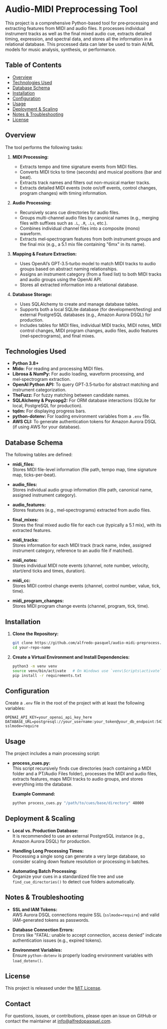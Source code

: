 # Audio-MIDI Preprocessing Tool

This project is a comprehensive Python-based tool for pre‑processing and extracting features from MIDI and audio files. It processes individual instrument tracks as well as the final mixed audio cue, extracts detailed timing, expression, and spectral data, and stores all the information in a relational database. This processed data can later be used to train AI/ML models for music analysis, synthesis, or performance.

## Table of Contents

- [Overview](#overview)
- [Technologies Used](#technologies-used)
- [Database Schema](#database-schema)
- [Installation](#installation)
- [Configuration](#configuration)
- [Usage](#usage)
- [Deployment & Scaling](#deployment--scaling)
- [Notes & Troubleshooting](#notes--troubleshooting)
- [License](#license)

## Overview

The tool performs the following tasks:

1. **MIDI Processing:**  
   - Extracts tempo and time signature events from MIDI files.
   - Converts MIDI ticks to time (seconds) and musical positions (bar and beat).
   - Extracts track names and filters out non-musical marker tracks.
   - Extracts detailed MIDI events (note on/off events, control changes, program changes) with timing information.

2. **Audio Processing:**  
   - Recursively scans cue directories for audio files.
   - Groups multi-channel audio files by canonical names (e.g., merging files with suffixes such as `.L`, `.R`, `.Ls`, etc.).
   - Combines individual channel files into a composite (mono) waveform.
   - Extracts mel‑spectrogram features from both instrument groups and the final mix (e.g., a 5.1 mix file containing "6mx" in its name).

3. **Mapping & Feature Extraction:**  
   - Uses OpenAI’s GPT‑3.5‑turbo model to match MIDI tracks to audio groups based on abstract naming relationships.
   - Assigns an instrument category (from a fixed list) to both MIDI tracks and audio groups using the OpenAI API.
   - Stores all extracted information into a relational database.

4. **Database Storage:**  
   - Uses SQLAlchemy to create and manage database tables.
   - Supports both a local SQLite database (for development/testing) and external PostgreSQL databases (e.g., Amazon Aurora DSQL) for production.
   - Includes tables for MIDI files, individual MIDI tracks, MIDI notes, MIDI control changes, MIDI program changes, audio files, audio features (mel‑spectrograms), and final mixes.

## Technologies Used

- **Python 3.8+**
- **Mido:** For reading and processing MIDI files.
- **Librosa & NumPy:** For audio loading, waveform processing, and mel‑spectrogram extraction.
- **OpenAI Python API:** To query GPT‑3.5‑turbo for abstract matching and instrument categorization.
- **TheFuzz:** For fuzzy matching between candidate names.
- **SQLAlchemy & Psycopg2:** For ORM database interactions (SQLite for local, PostgreSQL for production).
- **tqdm:** For displaying progress bars.
- **python-dotenv:** For loading environment variables from a `.env` file.
- **AWS CLI:** To generate authentication tokens for Amazon Aurora DSQL (if using AWS for your database).

## Database Schema

The following tables are defined:

- **midi_files:**  
  Stores MIDI file-level information (file path, tempo map, time signature map, ticks-per-beat).

- **audio_files:**  
  Stores individual audio group information (file path, canonical name, assigned instrument category).

- **audio_features:**  
  Stores features (e.g., mel‑spectrograms) extracted from audio files.

- **final_mixes:**  
  Stores the final mixed audio file for each cue (typically a 5.1 mix), with its extracted features.

- **midi_tracks:**  
  Stores information for each MIDI track (track name, index, assigned instrument category, reference to an audio file if matched).

- **midi_notes:**  
  Stores individual MIDI note events (channel, note number, velocity, start/end ticks and times, duration).

- **midi_cc:**  
  Stores MIDI control change events (channel, control number, value, tick, time).

- **midi_program_changes:**  
  Stores MIDI program change events (channel, program, tick, time).

## Installation

1. **Clone the Repository:**

   ```bash
   git clone https://github.com/alfredo-pasquel/audio-midi-preprocess.git
   cd your-repo-name
   ```

2. **Create a Virtual Environment and Install Dependencies:**

   ```bash
   python3 -m venv venv
   source venv/bin/activate   # On Windows use `venv\Scripts\activate`
   pip install -r requirements.txt
   ```

## Configuration

Create a `.env` file in the root of the project with at least the following variables:

```dotenv
OPENAI_API_KEY=your_openai_api_key_here
DATABASE_URL=postgresql://your_username:your_token@your_db_endpoint:5432/your_database?sslmode=require
```

## Usage

The project includes a main processing script:

- **process_cues.py:**  
  This script recursively finds cue directories (each containing a MIDI folder and a PT/Audio Files folder), processes the MIDI and audio files, extracts features, maps MIDI tracks to audio groups, and stores everything into the database.

   **Example Command:**
   ```bash
   python process_cues.py "/path/to/cues/base/directory" 48000
   ```

## Deployment & Scaling

- **Local vs. Production Database:**  
  It is recommended to use an external PostgreSQL instance (e.g., Amazon Aurora DSQL) for production.

- **Handling Long Processing Times:**  
  Processing a single song can generate a very large database, so consider scaling down feature resolution or processing in batches.

- **Automating Batch Processing:**  
  Organize your cues in a standardized file tree and use `find_cue_directories()` to detect cue folders automatically.

## Notes & Troubleshooting

- **SSL and IAM Tokens:**  
  AWS Aurora DSQL connections require SSL (`sslmode=require`) and valid IAM-generated tokens as passwords.

- **Database Connection Errors:**  
  Errors like "FATAL: unable to accept connection, access denied" indicate authentication issues (e.g., expired tokens).

- **Environment Variables:**  
  Ensure `python-dotenv` is properly loading environment variables with `load_dotenv()`.

## License

This project is released under the [MIT License](LICENSE).

## Contact

For questions, issues, or contributions, please open an issue on GitHub or contact the maintainer at [info@alfredopasquel.com](mailto:info@alfredopasquel.com).
